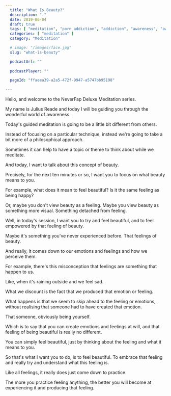 ```yaml
---
  title: "What Is Beauty?"
  description: "."
  date: 2019-06-04
  draft: true
  tags: [ "meditation", "porn addiction", "addiction", "awareness", "awareness exercises", "perspective", "nofap", "neverfap", "neverfap deluxe" ]
  categories: [ "meditation" ]
  category: "Meditation"

  # image: "/images/face.jpg"
  slug: "what-is-beauty"

  podcastUrl: ""
  
  podcastPlayer: ""

  pageId: "ffaeea39-a2a5-472f-9947-a5747bb95198"

---
```


Hello, and welcome to the NeverFap Deluxe Meditation series.

My name is Julius Reade and today I will be guiding you through the wonderful world of awareness.

Today's guided meditation is going to be a little bit different from others.

Instead of focusing on a particular technique, instead we're going to take a bit more of a philosophical approach.

Sometimes it can help to have a topic or theme to think about while we meditate.

And today, I want to talk about this concept of beauty.

Precisely, for the next ten minutes or so, I want you to focus on what beauty means to you. 

For example, what does it mean to feel beautiful? Is it the same feeling as being happy? 

Or, maybe you don't view beauty as a feeling. Maybe you view beauty as something more visual. Something detached from feeling.

Well, in today's session, I want you to try and feel beautiful, and to feel empowered by that feeling of beauty.

Maybe it's something you've never experienced before. That feelings of beauty.

And really, it comes down to our emotions and feelings and how we perceive them.

For example, there's this misconception that feelings are something that happen to us.

Like, when it's raining outside and we feel sad.

What we discount is the fact that we produced that emotion or feeling. 

What happens is that we seem to skip ahead to the feeling or emotions, without realising that someone had to have created that emotion.

That someone, obviously being yourself. 

Which is to say that you can create emotions and feelings at will, and that feeling of being beautiful is really no different.

You can simply feel beautiful, just by thinking about the feeling and what it means to you. 

So that's what I want you to do, is to feel beautiful. To embrace that feeling and really try and understand what this feeling is.



Like all feelings, it really does just come down to practice. 

The more you practice feeling anything, the better you will become at experiencing it and producing that feeling.

